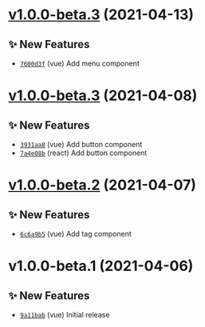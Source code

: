 # [v1.0.0-beta.3](https://github.com/TomokiMiyauci/xross/compare/xross-react@1.0.0-beta.2...xross-react@1.0.0-beta.3) (2021-04-13)

## ✨ New Features
- [`7600d3f`](https://github.com/TomokiMiyauci/xross/commit/7600d3f)  (vue) Add menu component

# [v1.0.0-beta.3](https://github.com/TomokiMiyauci/xross/compare/xross-vue@1.0.0-beta.2...xross-vue@1.0.0-beta.3) (2021-04-08)

## ✨ New Features
- [`3931aa8`](https://github.com/TomokiMiyauci/xross/commit/3931aa8)  (vue) Add button component 
- [`7a4e08b`](https://github.com/TomokiMiyauci/xross/commit/7a4e08b)  (react) Add button component

# [v1.0.0-beta.2](https://github.com/TomokiMiyauci/xross/compare/xross-vue@1.0.0-beta.1...xross-vue@1.0.0-beta.2) (2021-04-07)

## ✨ New Features
- [`6c6a9b5`](https://github.com/TomokiMiyauci/xross/commit/6c6a9b5)  (vue) Add tag component

# v1.0.0-beta.1 (2021-04-06)

## ✨ New Features
- [`9a11bab`](https://github.com/TomokiMiyauci/xross/commit/9a11bab)  (vue) Initial release
